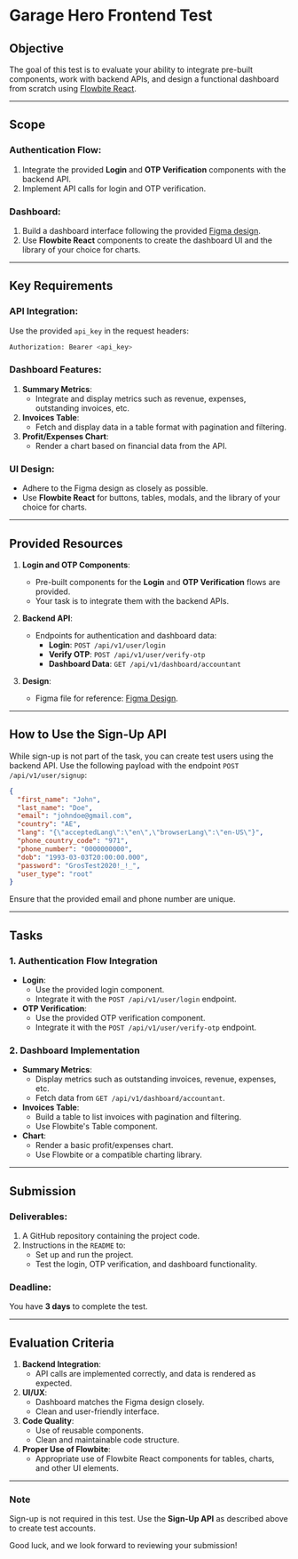 # Garage Hero Frontend Test

## Objective

The goal of this test is to evaluate your ability to integrate pre-built components, work with backend APIs, and design a functional dashboard from scratch using [Flowbite React](https://flowbite-react.com/).

---

## Scope

### Authentication Flow:

1. Integrate the provided **Login** and **OTP Verification** components with the backend API.
2. Implement API calls for login and OTP verification.

### Dashboard:

1. Build a dashboard interface following the provided [Figma design](https://www.figma.com/design/kBB5XdNU6L1zJpnAkmHXn6/test1?node-id=68-899&t=23poGHzKgD5OrHSc-1).
2. Use **Flowbite React** components to create the dashboard UI and the library of your choice for charts.

---

## Key Requirements

### API Integration:

Use the provided `api_key` in the request headers:

```bash
Authorization: Bearer <api_key>
```

### Dashboard Features:

1. **Summary Metrics**:
   - Integrate and display metrics such as revenue, expenses, outstanding invoices, etc.
2. **Invoices Table**:
   - Fetch and display data in a table format with pagination and filtering.
3. **Profit/Expenses Chart**:
   - Render a chart based on financial data from the API.

### UI Design:

- Adhere to the Figma design as closely as possible.
- Use **Flowbite React** for buttons, tables, modals, and the library of your choice for charts.

---

## Provided Resources

1. **Login and OTP Components**:

   - Pre-built components for the **Login** and **OTP Verification** flows are provided.
   - Your task is to integrate them with the backend APIs.

2. **Backend API**:

   - Endpoints for authentication and dashboard data:
     - **Login**: `POST /api/v1/user/login`
     - **Verify OTP**: `POST /api/v1/user/verify-otp`
     - **Dashboard Data**: `GET /api/v1/dashboard/accountant`

3. **Design**:
   - Figma file for reference: [Figma Design](https://www.figma.com/design/kBB5XdNU6L1zJpnAkmHXn6/test1?node-id=68-899&t=23poGHzKgD5OrHSc-1).

---

## How to Use the Sign-Up API

While sign-up is not part of the task, you can create test users using the backend API. Use the following payload with the endpoint `POST /api/v1/user/signup`:

```json
{
  "first_name": "John",
  "last_name": "Doe",
  "email": "johndoe@gmail.com",
  "country": "AE",
  "lang": "{\"acceptedLang\":\"en\",\"browserLang\":\"en-US\"}",
  "phone_country_code": "971",
  "phone_number": "0000000000",
  "dob": "1993-03-03T20:00:00.000",
  "password": "GrosTest2020!_!_",
  "user_type": "root"
}
```

Ensure that the provided email and phone number are unique.

---

## Tasks

### 1. Authentication Flow Integration

- **Login**:
  - Use the provided login component.
  - Integrate it with the `POST /api/v1/user/login` endpoint.
- **OTP Verification**:
  - Use the provided OTP verification component.
  - Integrate it with the `POST /api/v1/user/verify-otp` endpoint.

### 2. Dashboard Implementation

- **Summary Metrics**:
  - Display metrics such as outstanding invoices, revenue, expenses, etc.
  - Fetch data from `GET /api/v1/dashboard/accountant`.
- **Invoices Table**:
  - Build a table to list invoices with pagination and filtering.
  - Use Flowbite's Table component.
- **Chart**:
  - Render a basic profit/expenses chart.
  - Use Flowbite or a compatible charting library.

---

## Submission

### Deliverables:

1. A GitHub repository containing the project code.
2. Instructions in the `README` to:
   - Set up and run the project.
   - Test the login, OTP verification, and dashboard functionality.

### Deadline:

You have **3 days** to complete the test.

---

## Evaluation Criteria

1. **Backend Integration**:
   - API calls are implemented correctly, and data is rendered as expected.
2. **UI/UX**:
   - Dashboard matches the Figma design closely.
   - Clean and user-friendly interface.
3. **Code Quality**:
   - Use of reusable components.
   - Clean and maintainable code structure.
4. **Proper Use of Flowbite**:
   - Appropriate use of Flowbite React components for tables, charts, and other UI elements.

---

### Note

Sign-up is not required in this test. Use the **Sign-Up API** as described above to create test accounts.

Good luck, and we look forward to reviewing your submission!
